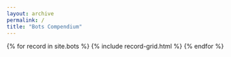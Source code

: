 ```yaml
---
layout: archive
permalink: /
title: "Bots Compendium"
---
```


<div class="tiles">
{% for record in site.bots %}
	{% include record-grid.html %}
{% endfor %}
</div><!-- /.tiles -->

